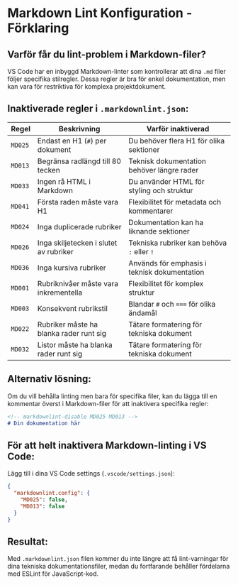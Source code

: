 # Markdown Lint Konfiguration - Förklaring

## Varför får du lint-problem i Markdown-filer?

VS Code har en inbyggd Markdown-linter som kontrollerar att dina `.md` filer följer specifika stilregler. Dessa regler är bra för enkel dokumentation, men kan vara för restriktiva för komplexa projektdokument.

## Inaktiverade regler i `.markdownlint.json`:

| Regel | Beskrivning | Varför inaktiverad |
|-------|-------------|-------------------|
| `MD025` | Endast en H1 (`#`) per dokument | Du behöver flera H1 för olika sektioner |
| `MD013` | Begränsa radlängd till 80 tecken | Teknisk dokumentation behöver längre rader |
| `MD033` | Ingen rå HTML i Markdown | Du använder HTML för styling och struktur |
| `MD041` | Första raden måste vara H1 | Flexibilitet för metadata och kommentarer |
| `MD024` | Inga duplicerade rubriker | Dokumentation kan ha liknande sektioner |
| `MD026` | Inga skiljetecken i slutet av rubriker | Tekniska rubriker kan behöva `:` eller `!` |
| `MD036` | Inga kursiva rubriker | Används för emphasis i teknisk dokumentation |
| `MD001` | Rubriknivåer måste vara inkrementella | Flexibilitet för komplex struktur |
| `MD003` | Konsekvent rubrikstil | Blandar `#` och `===` för olika ändamål |
| `MD022` | Rubriker måste ha blanka rader runt sig | Tätare formatering för tekniska dokument |
| `MD032` | Listor måste ha blanka rader runt sig | Tätare formatering för tekniska dokument |

## Alternativ lösning:

Om du vill behålla linting men bara för specifika filer, kan du lägga till en kommentar överst i Markdown-filer för att inaktivera specifika regler:

```markdown
<!-- markdownlint-disable MD025 MD013 -->
# Din dokumentation här
```

## För att helt inaktivera Markdown-linting i VS Code:

Lägg till i dina VS Code settings (`.vscode/settings.json`):

```json
{
  "markdownlint.config": {
    "MD025": false,
    "MD013": false
  }
}
```

## Resultat:

Med `.markdownlint.json` filen kommer du inte längre att få lint-varningar för dina tekniska dokumentationsfiler, medan du fortfarande behåller fördelarna med ESLint för JavaScript-kod.
